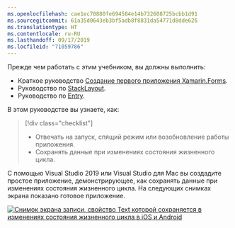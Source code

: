 ```yaml
---
ms.openlocfilehash: cae1ec70880fe694584e14b732608725bcbb1d91
ms.sourcegitcommit: 61a35d0643eb3bf5adb8f8831da54771d8dde626
ms.translationtype: HT
ms.contentlocale: ru-RU
ms.lasthandoff: 09/17/2019
ms.locfileid: "71059786"
---
```

Прежде чем работать с этим учебником, вы должны выполнить:

- Краткое руководство [Создание первого приложения Xamarin.Forms](~/get-started/first-app/index.md).
- Руководство по [StackLayout](~/get-started/tutorials/stacklayout/index.yml).
- Руководство по [Entry](~/get-started/tutorials/entry/index.yml).

В этом руководстве вы узнаете, как:

> [!div class="checklist"]
>
> - Отвечать на запуск, спящий режим или возобновление работы приложения.
> - Сохранять данные при изменениях состояния жизненного цикла.

С помощью Visual Studio 2019 или Visual Studio для Mac вы создадите простое приложение, демонстрирующее, как сохранять данные при изменениях состояния жизненного цикла. На следующих снимках экрана показано готовое приложение.

[![Снимок экрана записи, свойство Text которой сохраняется в изменениях состояния жизненного цикла в iOS и Android](../images/persist-data.png "Запись, свойство текста которой сохраняется в изменениях состояния жизненного цикла")](../images/persist-data-large.png#lightbox "Запись, свойство текста которой сохраняется в изменениях состояния жизненного цикла")
